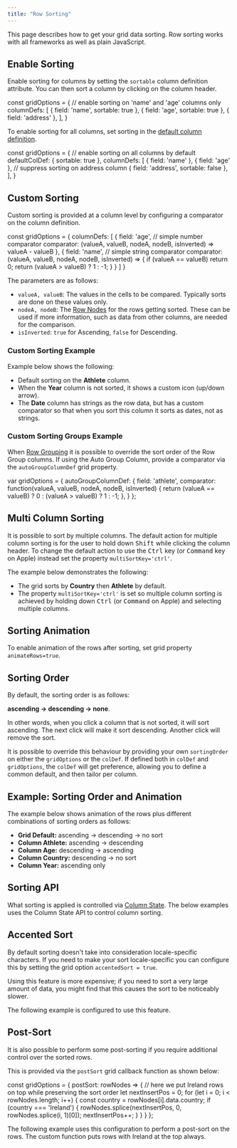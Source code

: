```yaml
---
title: "Row Sorting"
---
```


This page describes how to get your grid data sorting. Row sorting works with all frameworks as well as plain JavaScript.


## Enable Sorting

Enable sorting for columns by setting the `sortable` column definition attribute.
You can then sort a column by clicking on the column header.

<snippet>
const gridOptions = {
    // enable sorting on 'name' and 'age' columns only
    columnDefs: [
        { field: 'name', sortable: true },
        { field: 'age', sortable: true },
        { field: 'address' },
    ],
}
</snippet>

To enable sorting for all columns, set sorting in the [default column definition](/column-definitions/).

<snippet>
const gridOptions = {
    // enable sorting on all columns by default
    defaultColDef: {
        sortable: true
    },
    columnDefs: [
        { field: 'name' },
        { field: 'age' },
        // suppress sorting on address column
        { field: 'address', sortable: false },
    ],
}
</snippet>

## Custom Sorting

Custom sorting is provided at a column level by configuring a comparator on the column definition.

<snippet spaceBetweenProperties="true">
const gridOptions = {
    columnDefs: [
        {
            field: 'age',
            // simple number comparator
            comparator: (valueA, valueB, nodeA, nodeB, isInverted) => valueA - valueB
        },
        {
            field: 'name',
            // simple string comparator
            comparator: (valueA, valueB, nodeA, nodeB, isInverted) => {
                if (valueA == valueB) return 0;
                return (valueA > valueB) ? 1 : -1;
            }
        }
    ]
}
</snippet>

The parameters are as follows:

- `valueA, valueB`: The values in the cells to be compared. Typically sorts are done on these values only.
- `nodeA, nodeB`: The [Row Nodes](/row-object/) for the rows getting sorted. These can be used if more information, such as data from other columns, are needed for the comparison.
- `isInverted`: `true` for Ascending, `false` for Descending.


### Custom Sorting Example

Example below shows the following:

- Default sorting on the **Athlete** column.
- When the **Year** column is not sorted, it shows a custom icon (up/down arrow).
- The **Date** column has strings as the row data, but has a custom comparator so that when you sort this column it sorts as dates, not as strings.

<grid-example title='Custom Sorting' name='custom-sorting' type='generated'></grid-example>

### Custom Sorting Groups Example

When [Row Grouping](/grouping/) it is possible to override the sort order of the Row Group columns. If using the Auto Group Column, provide a comparator via the `autoGroupColumnDef` grid property.


<snippet>
var gridOptions = {
    autoGroupColumnDef: {
        field: 'athlete',
        comparator: function(valueA, valueB, nodeA, nodeB, isInverted) {
            return (valueA == valueB) ? 0 : (valueA > valueB) ? 1 : -1;
        },
    }
};
</snippet>

<grid-example title='Custom Sorting Groups' name='custom-sorting-groups' type='generated' options='{ "enterprise": true, "modules": ["clientside", "rowgrouping" ] }'></grid-example>

## Multi Column Sorting

It is possible to sort by multiple columns. The default action for multiple column sorting is for
the user to hold down <kbd>Shift</kbd> while clicking the column header. To change the default action to use
the <kbd>Ctrl</kbd> key (or <kbd>Command</kbd> key on Apple) instead set the property `multiSortKey='ctrl'`.

The example below demonstrates the following:

- The grid sorts by **Country** then **Athlete** by default.
- The property `multiSortKey='ctrl'` is set so multiple column sorting is achieved by holding down <kbd>Ctrl</kbd> (or <kbd>Command</kbd> on Apple) and selecting multiple columns.

<grid-example title='Multi Column Sort' name='multi-column' type='generated'></grid-example>

## Sorting Animation

To enable animation of the rows after sorting, set grid property `animateRows=true`.

## Sorting Order

By default, the sorting order is as follows:

**ascending -> descending -> none**.


In other words, when you click a column that is not sorted, it will sort ascending. The next click
will make it sort descending. Another click will remove the sort.

It is possible to override this behaviour by providing your own `sortingOrder` on either
the `gridOptions` or the `colDef`. If defined both in `colDef` and
`gridOptions`, the `colDef` will get preference, allowing you to define a common default,
and then tailor per column.


## Example: Sorting Order and Animation


The example below shows animation of the rows plus different combinations of sorting orders as follows:


- **Grid Default:** ascending -> descending -> no sort
- **Column Athlete:** ascending -> descending
- **Column Age:** descending -> ascending
- **Column Country:** descending -> no sort
- **Column Year:** ascending only


<grid-example title='Sorting Order and Animation' name='sorting-order-and-animation' type='generated'></grid-example>

## Sorting API

What sorting is applied is controlled via [Column State](/column-state/). The below examples uses the Column State API to control column sorting.

<grid-example title='Sorting API' name='sorting-api' type='generated'></grid-example>

## Accented Sort


By default sorting doesn't take into consideration locale-specific characters. If you need to make your sort
locale-specific you can configure this by setting the grid option `accentedSort = true`.

Using this feature is more expensive; if you need to sort a very large amount of data, you might find that this
causes the sort to be noticeably slower.

The following example is configured to use this feature.

<grid-example title='Accented Sort' name='accented-sort' type='generated'></grid-example>

## Post-Sort

It is also possible to perform some post-sorting if you require additional control over the sorted rows.

This is provided via the `postSort` grid callback function as shown below:

<api-documentation source='grid-callbacks/callbacks.json' section='sort' names='["postSort"]' ></api-documentation>

<snippet>
const gridOptions = {
    postSort: rowNodes => {
        // here we put Ireland rows on top while preserving the sort order
        let nextInsertPos = 0;
        for (let i = 0; i < rowNodes.length; i++) {
            const country = rowNodes[i].data.country;
            if (country === 'Ireland') {
                rowNodes.splice(nextInsertPos, 0, rowNodes.splice(i, 1)[0]);
                nextInsertPos++;
            }
        }
    }
};
</snippet>

The following example uses this configuration to perform a post-sort on the rows. The custom function
puts rows with Ireland at the top always.

<grid-example title='Post Sort' name='post-sort' type='generated'></grid-example>
